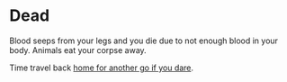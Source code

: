 # Dead

Blood seeps from your legs and you die due to not enough blood in your body. Animals eat your corpse away.

Time travel back [home for another go if you dare](../Home.md).